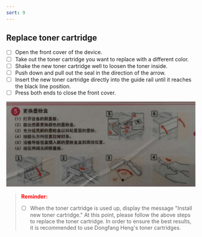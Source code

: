 ```yaml
---
sort: 9
---
```

## **Replace toner cartridge**
- [ ] Open the front cover of the device.
- [ ] Take out the toner cartridge you want to replace with a different color.
- [ ] Shake the new toner cartridge well to loosen the toner inside.
- [ ] Push down and pull out the seal in the direction of the arrow.
- [ ] Insert the new toner cartridge directly into the guide rail until it reaches the black line position.
- [ ] Press both ends to close the front cover.
<div align=center><img src="https://github.com/LttGenius/seuwx-print.github.io/blob/main/images/mobile_device_16.png?raw=true"></div>

> **<font color="red">Reminder:</font>**
> - [ ] When the toner cartridge is used up, display the message "Install new toner cartridge." At this point, please follow the above steps to replace the toner cartridge. In order to ensure the best results, it is recommended to use Dongfang Heng's toner cartridges.

